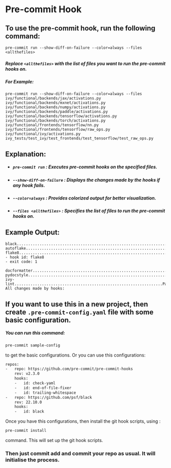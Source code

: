 # Pre-commit Hook


## To use the pre-commit hook, run the following command:
```pwsh
pre-commit run --show-diff-on-failure --color=always --files <allthefiles>
```

##### Replace `<allthefiles>` with the list of files you want to run the pre-commit hooks on.

##### For Example:
```pwsh
pre-commit run --show-diff-on-failure --color=always --files ivy/functional/backends/jax/activations.py ivy/functional/backends/mxnet/activations.py ivy/functional/backends/numpy/activations.py ivy/functional/backends/paddle/activations.py ivy/functional/backends/tensorflow/activations.py ivy/functional/backends/torch/activations.py ivy/functional/frontends/tensorflow/nn.py ivy/functional/frontends/tensorflow/raw_ops.py ivy/functional/ivy/activations.py ivy_tests/test_ivy/test_frontends/test_tensorflow/test_raw_ops.py
```

## Explanation:
* ##### `pre-commit run` : Executes pre-commit hooks on the specified files.
* ##### `--show-diff-on-failure` : Displays the changes made by the hooks if any hook fails.
* ##### `--color=always` : Provides colorized output for better visualization.
* ##### `--files <allthefiles>` : Specifies the list of files to run the pre-commit hooks on.



## Example Output:
```
black....................................................................Passed
autoflake................................................................Passed
flake8...................................................................Failed
- hook id: flake8
- exit code: 1

docformatter.............................................................Passed
pydocstyle...............................................................Passed
ivy-lint.................................................................Passed
All changes made by hooks:
```


## If you want to use this in a new project, then create `.pre-commit-config.yaml` file with some basic configuration. 
##### You can run this command: 
```bash
pre-commit sample-config
```
to get the basic configurations. 
Or you can use this configurations:

```bash
repos:
-   repo: https://github.com/pre-commit/pre-commit-hooks
    rev: v2.3.0
    hooks:
    -   id: check-yaml
    -   id: end-of-file-fixer
    -   id: trailing-whitespace
-   repo: https://github.com/psf/black
    rev: 22.10.0
    hooks:
    -   id: black
```

Once you have this configurations, then install the git hook scripts, using :
```bash
pre-commit install
``` 
command. This will set up the git hook scripts.

### Then just commit add and commit your repo as usual. It will initialise the process.
